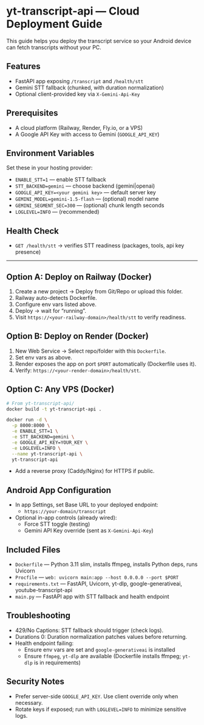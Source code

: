 # yt-transcript-api — Cloud Deployment Guide

This guide helps you deploy the transcript service so your Android device can fetch transcripts without your PC.

## Features
- FastAPI app exposing `/transcript` and `/health/stt`
- Gemini STT fallback (chunked, with duration normalization)
- Optional client-provided key via `X-Gemini-Api-Key`

## Prerequisites
- A cloud platform (Railway, Render, Fly.io, or a VPS)
- A Google API Key with access to Gemini (`GOOGLE_API_KEY`)

## Environment Variables
Set these in your hosting provider:
- `ENABLE_STT=1` — enable STT fallback
- `STT_BACKEND=gemini` — choose backend (gemini|openai)
- `GOOGLE_API_KEY=<your gemini key>` — default server key
- `GEMINI_MODEL=gemini-1.5-flash` — (optional) model name
- `GEMINI_SEGMENT_SEC=300` — (optional) chunk length seconds
- `LOGLEVEL=INFO` — (recommended)

## Health Check
- `GET /health/stt` → verifies STT readiness (packages, tools, api key presence)

---

## Option A: Deploy on Railway (Docker)
1. Create a new project → Deploy from Git/Repo or upload this folder.
2. Railway auto-detects Dockerfile.
3. Configure env vars listed above.
4. Deploy → wait for “running”.
5. Visit `https://<your-railway-domain>/health/stt` to verify readiness.

## Option B: Deploy on Render (Docker)
1. New Web Service → Select repo/folder with this `Dockerfile`.
2. Set env vars as above.
3. Render exposes the app on port `$PORT` automatically (Dockerfile uses it).
4. Verify: `https://<your-render-domain>/health/stt`.

## Option C: Any VPS (Docker)
```bash
# From yt-transcript-api/
docker build -t yt-transcript-api .

docker run -d \
  -p 8000:8000 \
  -e ENABLE_STT=1 \
  -e STT_BACKEND=gemini \
  -e GOOGLE_API_KEY=YOUR_KEY \
  -e LOGLEVEL=INFO \
  --name yt-transcript-api \
  yt-transcript-api
```
- Add a reverse proxy (Caddy/Nginx) for HTTPS if public.

## Android App Configuration
- In app Settings, set Base URL to your deployed endpoint:
  - `https://your-domain/transcript`
- Optional in-app controls (already wired):
  - Force STT toggle (testing)
  - Gemini API Key override (sent as `X-Gemini-Api-Key`)

## Included Files
- `Dockerfile` — Python 3.11 slim, installs ffmpeg, installs Python deps, runs Uvicorn
- `Procfile` — `web: uvicorn main:app --host 0.0.0.0 --port $PORT`
- `requirements.txt` — FastAPI, Uvicorn, yt-dlp, google-generativeai, youtube-transcript-api
- `main.py` — FastAPI app with STT fallback and health endpoint

## Troubleshooting
- 429/No Captions: STT fallback should trigger (check logs).
- Durations 0: Duration normalization patches values before returning.
- Health endpoint failing:
  - Ensure env vars are set and `google-generativeai` is installed
  - Ensure `ffmpeg`, `yt-dlp` are available (Dockerfile installs ffmpeg; `yt-dlp` is in requirements)

## Security Notes
- Prefer server-side `GOOGLE_API_KEY`. Use client override only when necessary.
- Rotate keys if exposed; run with `LOGLEVEL=INFO` to minimize sensitive logs.

